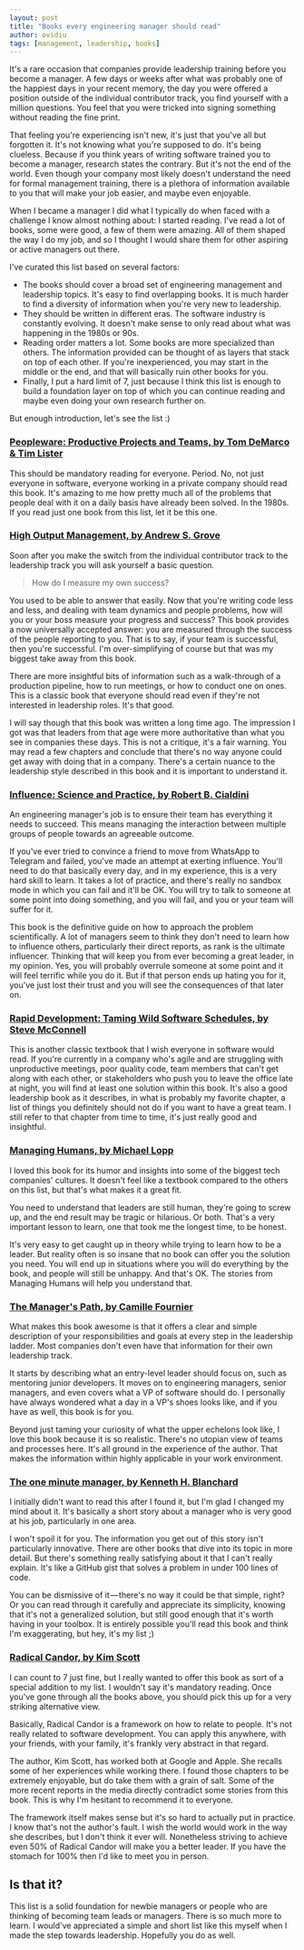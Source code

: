 ```yaml
---
layout: post
title: "Books every engineering manager should read"
author: ovidiu
tags: [management, leadership, books]
---
```


It's a rare occasion that companies provide leadership training before you become a manager. A few days or weeks after what was probably one of the happiest days in your recent memory, the day you were offered a position outside of the individual contributor track, you find yourself with a million questions. You feel that you were tricked into signing something without reading the fine print.

That feeling you're experiencing isn't new, it's just that you've all but forgotten it. It's not knowing what you're supposed to do. It's being clueless. Because if you think years of writing software trained you to become a manager, research states the contrary. But it's not the end of the world. Even though your company most likely doesn't understand the need for formal management training, there is a plethora of information available to you that will make your job easier, and maybe even enjoyable.

When I became a manager I did what I typically do when faced with a challenge I know almost nothing about: I started reading. I've read a lot of books, some were good, a few of them were amazing. All of them shaped the way I do my job, and so I thought I would share them for other aspiring or active managers out there.

I've curated this list based on several factors:

- The books should cover a broad set of engineering management and leadership topics. It's easy to find overlapping books. It is much harder to find a diversity of information when you're very new to leadership.
- They should be written in different eras. The software industry is constantly evolving. It doesn't make sense to only read about what was happening in the 1980s or 90s.
- Reading order matters a lot. Some books are more specialized than others. The information provided can be thought of as layers that stack on top of each other. If you're inexperienced, you may start in the middle or the end, and that will basically ruin other books for you.
- Finally, I put a hard limit of 7, just because I think this list is enough to build a foundation layer on top of which you can continue reading and maybe even doing your own research further on.

But enough introduction, let's see the list :)

### [Peopleware: Productive Projects and Teams, by Tom DeMarco & Tim Lister](https://www.amazon.com/Peopleware-Productive-Projects-Teams-3rd/dp/0321934113/ref=sr_1_1?keywords=peopleware&qid=1554043754&s=books&sr=1-1)

This should be mandatory reading for everyone. Period. No, not just everyone in software, everyone working in a private company should read this book. It's amazing to me how pretty much all of the problems that people deal with it on a daily basis have already been solved. In the 1980s. If you read just one book from this list, let it be this one.

### [High Output Management, by Andrew S. Grove](https://www.amazon.com/High-Output-Management-Andrew-Grove/dp/0679762884)

Soon after you make the switch from the individual contributor track to the leadership track you will ask yourself a basic question.

> How do I measure my own success?

You used to be able to answer that easily. Now that you're writing code less and less, and dealing with team dynamics and people problems, how will you or your boss measure your progress and success? This book provides a now universally accepted answer: you are measured through the success of the people reporting to you. That is to say, if your team is successful, then you're successful. I'm over-simplifying of course but that was my biggest take away from this book.

There are more insightful bits of information such as a walk-through of a production pipeline, how to run meetings, or how to conduct one on ones. This is a classic book that everyone should read even if they're not interested in leadership roles. It's that good.

I will say though that this book was written a long time ago. The impression I got was that leaders from that age were more authoritative than what you see in companies these days. This is not a critique, it's a fair warning. You may read a few chapters and conclude that there's no way anyone could get away with doing that in a company. There's a certain nuance to the leadership style described in this book and it is important to understand it.

### [Influence: Science and Practice, by Robert B. Cialdini](https://www.amazon.com/Influence-Practice-Robert-B-Cialdini/dp/0205609996)

An engineering manager's job is to ensure their team has everything it needs to succeed. This means managing the interaction between multiple groups of people towards an agreeable outcome.

If you've ever tried to convince a friend to move from WhatsApp to Telegram and failed, you've made an attempt at exerting influence. You'll need to do that basically every day, and in my experience, this is a very hard skill to learn. It takes a lot of practice, and there's really no sandbox mode in which you can fail and it'll be OK. You will try to talk to someone at some point into doing something, and you will fail, and you or your team will suffer for it.

This book is the definitive guide on how to approach the problem scientifically. A lot of managers seem to think they don't need to learn how to influence others, particularly their direct reports, as rank is the ultimate influencer. Thinking that will keep you from ever becoming a great leader, in my opinion. Yes, you will probably overrule someone at some point and it will feel terrific while you do it. But if that person ends up hating you for it, you've just lost their trust and you will see the consequences of that later on.

### [Rapid Development: Taming Wild Software Schedules, by Steve McConnell](https://www.amazon.com/Rapid-Development-Taming-Software-Schedules/dp/1556159005)

This is another classic textbook that I wish everyone in software would read. If you're currently in a company who's agile and are struggling with unproductive meetings, poor quality code, team members that can't get along with each other, or stakeholders who push you to leave the office late at night, you will find at least one solution within this book. It's also a good leadership book as it describes, in what is probably my favorite chapter, a list of things you definitely should not do if you want to have a great team. I still refer to that chapter from time to time, it's just really good and insightful.

### [Managing Humans, by Michael Lopp](https://www.amazon.com/Managing-Humans-Humorous-Software-Engineering/dp/1484221575/ref=sr_1_1?keywords=managing+humans&qid=1554043292&s=books&sr=1-1)

I loved this book for its humor and insights into some of the biggest tech companies' cultures. It doesn't feel like a textbook compared to the others on this list, but that's what makes it a great fit.

You need to understand that leaders are still human, they're going to screw up, and the end result may be tragic or hilarious. Or both. That's a very important lesson to learn, one that took me the longest time, to be honest.

It's very easy to get caught up in theory while trying to learn how to be a leader. But reality often is so insane that no book can offer you the solution you need. You will end up in situations where you will do everything by the book, and people will still be unhappy. And that's OK. The stories from Managing Humans will help you understand that.

### [The Manager's Path, by Camille Fournier](https://www.amazon.com/Managers-Path-Leaders-Navigating-Growth/dp/1491973897)

What makes this book awesome is that it offers a clear and simple description of your responsibilities and goals at every step in the leadership ladder. Most companies don't even have that information for their own leadership track.

It starts by describing what an entry-level leader should focus on, such as mentoring junior developers. It moves on to engineering managers, senior managers, and even covers what a VP of software should do. I personally have always wondered what a day in a VP's shoes looks like, and if you have as well, this book is for you.

Beyond just taming your curiosity of what the upper echelons look like, I love this book because it is so realistic. There's no utopian view of teams and processes here. It's all ground in the experience of the author. That makes the information within highly applicable in your work environment.

### [The one minute manager, by Kenneth H. Blanchard](https://www.goodreads.com/book/show/763362.The_One_Minute_Manager)

I initially didn't want to read this after I found it, but I'm glad I changed my mind about it. It's basically a short story about a manager who is very good at his job, particularly in one area.

I won't spoil it for you. The information you get out of this story isn't particularly innovative. There are other books that dive into its topic in more detail. But there's something really satisfying about it that I can't really explain. It's like a GitHub gist that solves a problem in under 100 lines of code.

You can be dismissive of it — there's no way it could be that simple, right? Or you can read through it carefully and appreciate its simplicity, knowing that it's not a generalized solution, but still good enough that it's worth having in your toolbox. It is entirely possible you'll read this book and think I'm exaggerating, but hey, it's my list ;)

### [Radical Candor, by Kim Scott](https://www.amazon.com/Radical-Candor-Kim-Scott/dp/B01KTIEFEE)

I can count to 7 just fine, but I really wanted to offer this book as sort of a special addition to my list. I wouldn't say it's mandatory reading. Once you've gone through all the books above, you should pick this up for a very striking alternative view.

Basically, Radical Candor is a framework on how to relate to people. It's not really related to software development. You can apply this anywhere, with your friends, with your family, it's frankly very abstract in that regard.

The author, Kim Scott, has worked both at Google and Apple. She recalls some of her experiences while working there. I found those chapters to be extremely enjoyable, but do take them with a grain of salt. Some of the more recent reports in the media directly contradict some stories from this book. This is why I'm hesitant to recommend it to everyone.

The framework itself makes sense but it's so hard to actually put in practice. I know that's not the author's fault. I wish the world would work in the way she describes, but I don't think it ever will. Nonetheless striving to achieve even 50% of Radical Candor will make you a better leader. If you have the stomach for 100% then I'd like to meet you in person.

## Is that it?

This list is a solid foundation for newbie managers or people who are thinking of becoming team leads or managers. There is so much more to learn. I would've appreciated a simple and short list like this myself when I made the step towards leadership. Hopefully you do as well.
